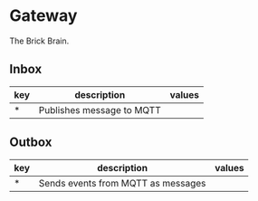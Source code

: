 # Gateway

The Brick Brain.

## Inbox

| key | description               | values |
|-----|---------------------------|--------|
| *   | Publishes message to MQTT |        |


## Outbox

| key | description                        | values |
|-----|------------------------------------|--------|
| *   | Sends events from MQTT as messages |        |

